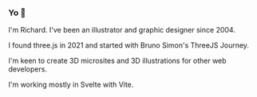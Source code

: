 ### Yo 👋

I'm Richard. I've been an illustrator and graphic designer since 2004. 

I found three.js in 2021 and started with Bruno Simon's ThreeJS Journey.

I'm keen to create 3D microsites and 3D illustrations for other web developers.

I'm working mostly in Svelte with Vite.


